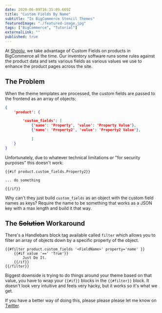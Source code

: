 ```yaml
---
date: 2020-06-09T16:35:09.669Z
title: "Custom Fields By Name"
subtitle: "In BigCommerce Stencil Themes"
featuredImage: "./featured-image.jpg"
tags: ["BigCommerce", "Tutorial"]
externalLink: ""
published: true
---
```


At [Shoolu](/portfolio/shoolu), we take advantage of Custom Fields on products in BigCommerce all the time. Our inventory software runs some rules against the product data and sets various fields as various values we use to enhance the product pages across the site.

## The Problem

When the theme templates are processed, the custom fields are passed to the frontend as an array of objects:

```json
{
    'product': {

        'custom_fields': [
            {'name': 'Property', 'value': 'Property Value'},
            {'name': 'Property2', 'value': 'Property2 Value'},
            
            ]
    }
}
```
Unfortunately, due to whatever technical limitations or "for security purposes" this doesn't work: 

```
{{#if product.custom_fields.Property2}}

... do something

{{/if}}
```

Why can't they just build `custom_fields` as an object with the custom field names as keys? Require the name to be something that works as a JSON key with a max length and build it that way. 


## The ~~Solution~~ Workaround

There's a Handlebars block tag available called `filter` which allows you to filter an array of objects down by a specific property of the object. 

```
{{#filter product.custom_fields '<FieldName>' property='name' }}
    {{#if value '==' 'True'}}
        Just Do It.
    {{/if}}
{{/filter}}
```

Biggest downside is trying to do things around your theme based on that value, you have to wrap your `{{#if}}` blocks in the `{{#filter}}` block. It doesn't look very intuitive and feels very hacky, but it works so it's what we get. 

If you have a better way of doing this, please please please let me know on [Twitter](https://twitter.com/jackharner).
